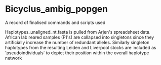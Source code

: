 # Bicyclus_ambig_popgen
A record of finalised commands and scripts used

Haplotypes_unaligned_nt.fasta is pulled from Arjen's spreadsheet data. African lab reared samples (F1's) are collapsed into singletons since they artificially increase the number of redundant alleles. Similarly singleton haplotypes from the resulting Leiden and Liverpool stocks are included as 'pseudoindividuals' to depict their position within the overall haplotype network
